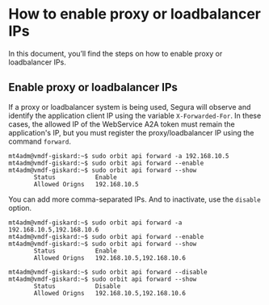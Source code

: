 # How to enable proxy or loadbalancer IPs

In this document, you’ll find the steps on how to enable proxy or loadbalancer IPs.

## **Enable proxy or loadbalancer IPs**

If a proxy or loadbalancer system is being used, Segura will observe and identify the application client IP using the variable `X-Forwarded-For`. In these cases, the allowed IP of the WebService A2A token must remain the application's IP, but you must register the proxy/loadbalancer IP using the command `forward`.

```Text
mt4adm@vmdf-giskard:~$ sudo orbit api forward -a 192.168.10.5
mt4adm@vmdf-giskard:~$ sudo orbit api forward --enable
mt4adm@vmdf-giskard:~$ sudo orbit api forward --show
       Status           Enable
       Allowed Origns   192.168.10.5
```

You can add more comma-separated IPs. And to inactivate, use the `disable` option.

```Text
mt4adm@vmdf-giskard:~$ sudo orbit api forward -a 192.168.10.5,192.168.10.6
mt4adm@vmdf-giskard:~$ sudo orbit api forward --enable
mt4adm@vmdf-giskard:~$ sudo orbit api forward --show
       Status           Enable
       Allowed Origns   192.168.10.5,192.168.10.6

mt4adm@vmdf-giskard:~$ sudo orbit api forward --disable
mt4adm@vmdf-giskard:~$ sudo orbit api forward --show
       Status           Disable
       Allowed Origns   192.168.10.5,192.168.10.6
```

